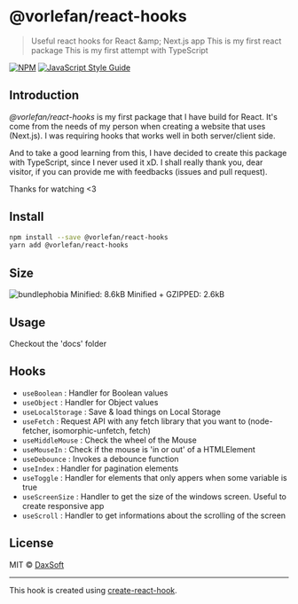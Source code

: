 # @vorlefan/react-hooks

> Useful react hooks for React &amp;amp; Next.js app
> This is my first react package 
> This is my first attempt with TypeScript

[![NPM](https://img.shields.io/npm/v/@vorlefan/react-hooks.svg)](https://www.npmjs.com/package/@vorlefan/react-hooks) [![JavaScript Style Guide](https://img.shields.io/badge/code_style-standard-brightgreen.svg)](https://standardjs.com)

## Introduction

*@vorlefan/react-hooks* is my first package that I have build for React. It's come from the needs of my person when creating a website that uses (Next.js). I was requiring hooks that works well in both server/client side. 

And to take a good learning from this, I have decided to create this package with TypeScript, since I never used it xD.
I shall really thank you, dear visitor, if you can provide me with feedbacks (issues and pull request).

Thanks for watching <3

## Install

```bash
npm install --save @vorlefan/react-hooks
yarn add @vorlefan/react-hooks
```

## Size

![bundlephobia](https://bundlephobia.com/result?p=@vorlefan/react-hooks@1.2.0)
Minified: 8.6kB
Minified + GZIPPED: 2.6kB

## Usage

Checkout the 'docs' folder

## Hooks

- `useBoolean`      : Handler for Boolean values
- `useObject`       : Handler for Object values
- `useLocalStorage` : Save & load things on Local Storage
- `useFetch`        : Request API with any fetch library that you want to (node-fetcher, isomorphic-unfetch, fetch)
- `useMiddleMouse`  : Check the wheel of the Mouse
- `useMouseIn`      : Check if the mouse is 'in or out' of a HTMLElement
- `useDebounce`     : Invokes a debounce function
- `useIndex`        : Handler for pagination elements 
- `useToggle`       : Handler for elements that only appers when some variable is true
- `useScreenSize`   : Handler to get the size of the windows screen. Useful to create responsive app
- `useScroll`       : Handler to get informations about the scrolling of the screen



## License

MIT © [DaxSoft](https://github.com/DaxSoft)

---

This hook is created using [create-react-hook](https://github.com/hermanya/create-react-hook).
